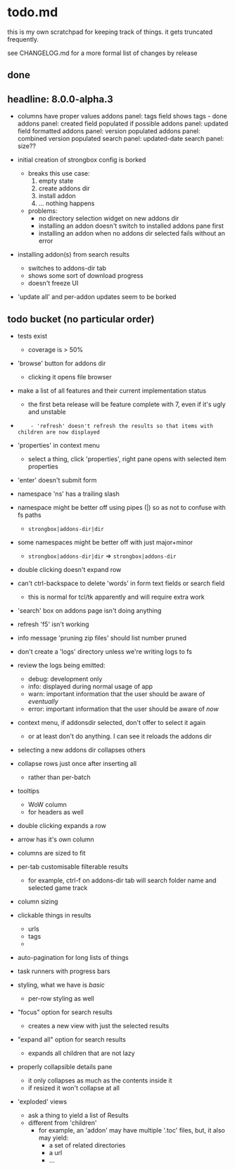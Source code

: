 # todo.md

this is my own scratchpad for keeping track of things. it gets truncated frequently.

see CHANGELOG.md for a more formal list of changes by release

## done

## headline: 8.0.0-alpha.3

* columns have proper values
    addons panel: tags field shows tags
        - done
    addons panel: created field populated if possible
    addons panel: updated field formatted
    addons panel: version populated
    addons panel: combined version populated
    search panel: updated-date
    search panel: size??
    
* initial creation of strongbox config is borked
    - breaks this use case: 
        1. empty state
        2. create addons dir
        3. install addon
        4. ... nothing happens
    - problems:
        - no directory selection widget on new addons dir
        - installing an addon doesn't switch to installed addons pane first
        - installing an addon when no addons dir selected fails without an error
* installing addon(s) from search results
    - switches to addons-dir tab
    - shows some sort of download progress
    - doesn't freeze UI
* 'update all' and per-addon updates seem to be borked

## todo bucket (no particular order)
* tests exist
    - coverage is > 50%
* 'browse' button for addons dir
    - clicking it opens file browser
* make a list of all features and their current implementation status
    - the first beta release will be feature complete with 7, even if it's ugly and unstable
*         - 'refresh' doesn't refresh the results so that items with children are now displayed
* 'properties' in context menu
    - select a thing, click 'properties', right pane opens with selected item properties
*  'enter' doesn't submit form
* namespace 'ns' has a trailing slash
* namespace might be better off using pipes (|) so as not to confuse with fs paths
    * `strongbox|addons-dir|dir`
* some namespaces might be better off with just major+minor
    * `strongbox|addons-dir|dir` => `strongbox|addons-dir`
* double clicking doesn't expand row
* can't ctrl-backspace to delete 'words' in form text fields or search field
    - this is normal for tcl/tk apparently and will require extra work
* 'search' box on addons page isn't doing anything
* refresh 'f5' isn't working
* info message 'pruning zip files' should list number pruned
* don't create a 'logs' directory unless we're writing logs to fs
* review the logs being emitted:
    - debug: development only
    - info: displayed during normal usage of app
    - warn: important information that the user should be aware of _eventually_
    - error: important information that the user should be aware of _now_
* context menu, if addonsdir selected, don't offer to select it again
    - or at least don't do anything. I can see it reloads the addons dir
* selecting a new addons dir collapses others
* collapse rows just once after inserting all
    - rather than per-batch
* tooltips
    - WoW column
    - for headers as well
* double clicking expands a row
* arrow has it's own column
* columns are sized to fit
* per-tab customisable filterable results
    - for example, ctrl-f on addons-dir tab will search folder name and selected game track
* column sizing
* clickable things in results
    - urls
    - tags
    - 
* auto-pagination for long lists of things

* task runners with progress bars

* styling, what we have is *basic*
    - per-row styling as well

* "focus" option for search results
    - creates a new view with just the selected results

* "expand all" option for search results
    - expands all children that are not lazy

* properly collapsible details pane
    - it only collapses as much as the contents inside it
    - if resized it won't collapse at all

* 'exploded' views
    - ask a thing to yield a list of Results
    - different from 'children'
        - for example, an 'addon' may have multiple '.toc' files, but, it also may yield:
            - a set of related directories
            - a url
            - ...

